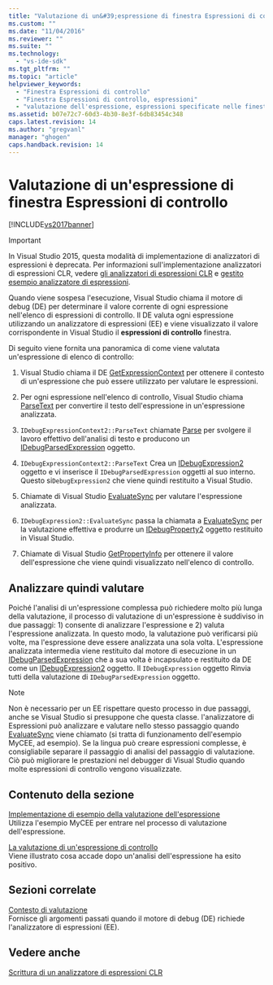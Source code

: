 ```yaml
---
title: "Valutazione di un&#39;espressione di finestra Espressioni di controllo | Microsoft Docs"
ms.custom: ""
ms.date: "11/04/2016"
ms.reviewer: ""
ms.suite: ""
ms.technology: 
  - "vs-ide-sdk"
ms.tgt_pltfrm: ""
ms.topic: "article"
helpviewer_keywords: 
  - "Finestra Espressioni di controllo"
  - "Finestra Espressioni di controllo, espressioni"
  - "valutazione dell'espressione, espressioni specificate nelle finestre Espressioni di controllo"
ms.assetid: b07e72c7-60d3-4b30-8e3f-6db83454c348
caps.latest.revision: 14
ms.author: "gregvanl"
manager: "ghogen"
caps.handback.revision: 14
---
```

# Valutazione di un&#39;espressione di finestra Espressioni di controllo
[!INCLUDE[vs2017banner](../../code-quality/includes/vs2017banner.md)]

> [!IMPORTANT]
>  In Visual Studio 2015, questa modalità di implementazione di analizzatori di espressioni è deprecata. Per informazioni sull'implementazione analizzatori di espressioni CLR, vedere [gli analizzatori di espressioni CLR](https://github.com/Microsoft/ConcordExtensibilitySamples/wiki/CLR-Expression-Evaluators) e [gestito esempio analizzatore di espressioni](https://github.com/Microsoft/ConcordExtensibilitySamples/wiki/Managed-Expression-Evaluator-Sample).  
  
 Quando viene sospesa l'esecuzione, Visual Studio chiama il motore di debug \(DE\) per determinare il valore corrente di ogni espressione nell'elenco di espressioni di controllo. Il DE valuta ogni espressione utilizzando un analizzatore di espressioni \(EE\) e viene visualizzato il valore corrispondente in Visual Studio il **espressioni di controllo** finestra.  
  
 Di seguito viene fornita una panoramica di come viene valutata un'espressione di elenco di controllo:  
  
1.  Visual Studio chiama il DE [GetExpressionContext](../../extensibility/debugger/reference/idebugstackframe2-getexpressioncontext.md) per ottenere il contesto di un'espressione che può essere utilizzato per valutare le espressioni.  
  
2.  Per ogni espressione nell'elenco di controllo, Visual Studio chiama [ParseText](../../extensibility/debugger/reference/idebugexpressioncontext2-parsetext.md) per convertire il testo dell'espressione in un'espressione analizzata.  
  
3.  `IDebugExpressionContext2::ParseText` chiamate [Parse](../../extensibility/debugger/reference/idebugexpressionevaluator-parse.md) per svolgere il lavoro effettivo dell'analisi di testo e producono un [IDebugParsedExpression](../../extensibility/debugger/reference/idebugparsedexpression.md) oggetto.  
  
4.  `IDebugExpressionContext2::ParseText` Crea un [IDebugExpression2](../../extensibility/debugger/reference/idebugexpression2.md) oggetto e vi inserisce il `IDebugParsedExpression` oggetti al suo interno. Questo si`DebugExpression2` che viene quindi restituito a Visual Studio.  
  
5.  Chiamate di Visual Studio [EvaluateSync](../../extensibility/debugger/reference/idebugexpression2-evaluatesync.md) per valutare l'espressione analizzata.  
  
6.  `IDebugExpression2::EvaluateSync` passa la chiamata a [EvaluateSync](../../extensibility/debugger/reference/idebugparsedexpression-evaluatesync.md) per la valutazione effettiva e produrre un [IDebugProperty2](../../extensibility/debugger/reference/idebugproperty2.md) oggetto restituito in Visual Studio.  
  
7.  Chiamate di Visual Studio [GetPropertyInfo](../../extensibility/debugger/reference/idebugproperty2-getpropertyinfo.md) per ottenere il valore dell'espressione che viene quindi visualizzato nell'elenco di controllo.  
  
## Analizzare quindi valutare  
 Poiché l'analisi di un'espressione complessa può richiedere molto più lunga della valutazione, il processo di valutazione di un'espressione è suddiviso in due passaggi: 1\) consente di analizzare l'espressione e 2\) valuta l'espressione analizzata. In questo modo, la valutazione può verificarsi più volte, ma l'espressione deve essere analizzata una sola volta. L'espressione analizzata intermedia viene restituito dal motore di esecuzione in un [IDebugParsedExpression](../../extensibility/debugger/reference/idebugparsedexpression.md) che a sua volta è incapsulato e restituito da DE come un [IDebugExpression2](../../extensibility/debugger/reference/idebugexpression2.md) oggetto. Il `IDebugExpression` oggetto Rinvia tutti della valutazione di `IDebugParsedExpression` oggetto.  
  
> [!NOTE]
>  Non è necessario per un EE rispettare questo processo in due passaggi, anche se Visual Studio si presuppone che questa classe. l'analizzatore di Espressioni può analizzare e valutare nello stesso passaggio quando [EvaluateSync](../../extensibility/debugger/reference/idebugparsedexpression-evaluatesync.md) viene chiamato \(si tratta di funzionamento dell'esempio MyCEE, ad esempio\). Se la lingua può creare espressioni complesse, è consigliabile separare il passaggio di analisi del passaggio di valutazione. Ciò può migliorare le prestazioni nel debugger di Visual Studio quando molte espressioni di controllo vengono visualizzate.  
  
## Contenuto della sezione  
 [Implementazione di esempio della valutazione dell'espressione](../../extensibility/debugger/sample-implementation-of-expression-evaluation.md)  
 Utilizza l'esempio MyCEE per entrare nel processo di valutazione dell'espressione.  
  
 [La valutazione di un'espressione di controllo](../../extensibility/debugger/evaluating-a-watch-expression.md)  
 Viene illustrato cosa accade dopo un'analisi dell'espressione ha esito positivo.  
  
## Sezioni correlate  
 [Contesto di valutazione](../../extensibility/debugger/evaluation-context.md)  
 Fornisce gli argomenti passati quando il motore di debug \(DE\) richiede l'analizzatore di espressioni \(EE\).  
  
## Vedere anche  
 [Scrittura di un analizzatore di espressioni CLR](../../extensibility/debugger/writing-a-common-language-runtime-expression-evaluator.md)